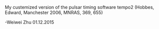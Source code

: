 My custemized version of the pulsar timing software tempo2 (Hobbes, Edward, Manchester 2006, MNRAS, 369, 655)


-Weiwei Zhu
01.12.2015
